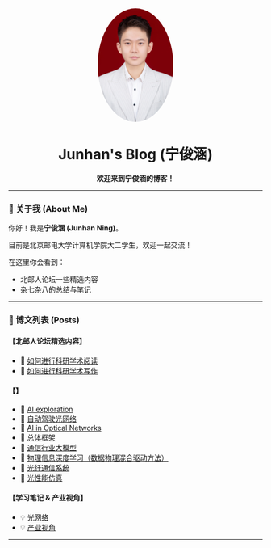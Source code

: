 <div align="center">
  <img src="photo/cd9ea1fe8e478bf5e9d9d1947b49b06f.JPG" width="150" alt="avatar" style="border-radius:50%;"/>
  <h1>Junhan's Blog (宁俊涵)</h1>
  <p><strong>欢迎来到宁俊涵的博客！</strong></p>
</div>

---

### 👋 关于我 (About Me)

你好！我是**宁俊涵 (Junhan Ning)**。

目前是北京邮电大学计算机学院大二学生，欢迎一起交流！

在这里你会看到：
- 北邮人论坛一些精选内容
- 杂七杂八的总结与笔记

 

---

### 📝 博文列表 (Posts)

#### 【北邮人论坛精选内容】
- 📄 [如何进行科研学术阅读](https://cubewatermelon.github.io/post/%E3%80%90-ke-yan-gan-shou-%E3%80%91-ru-he-jin-xing-ke-yan-xue-shu-yue-du.html)
- 📄 [如何进行科研学术写作](https://cubewatermelon.github.io/post/%E3%80%90-ke-yan-gan-shou-%E3%80%91-ru-he-jin-xing-ke-yan-xue-shu-xie-zuo.html)

#### 【】
- 🔬 [AI exploration](https://cubewatermelon.github.io/post/%E3%80%90-lun-wen-lie-biao-%E3%80%91AI%20exploration.html)
- 🔬 [自动驾驶光网络](https://cubewatermelon.github.io/post/%E3%80%90-lun-wen-lie-biao-%E3%80%91-zi-dong-jia-shi-guang-wang-luo.html)
- 🔬 [AI in Optical Networks](https://cubewatermelon.github.io/post/%E3%80%90-lun-wen-lie-biao-%E3%80%91AI%20in%20Optical%20Networks.html)
- 🔬 [总体框架](https://cubewatermelon.github.io/post/%E3%80%90-lun-wen-lie-biao-%E3%80%91-zong-ti-kuang-jia.html)
- 🔬 [通信行业大模型](https://cubewatermelon.github.io/post/%E3%80%90-lun-wen-lie-biao-%E3%80%91-tong-xin-xing-ye-da-mo-xing.html)
- 🔬 [物理信息深度学习（数据物理混合驱动方法）](https://cubewatermelon.github.io/post/%E3%80%90-lun-wen-lie-biao-%E3%80%91-wu-li-xin-xi-shen-du-xue-xi-%EF%BC%88-shu-ju-wu-li-hun-he-qu-dong-fang-fa-%EF%BC%89.html)
- 🔬 [光纤通信系统](https://cubewatermelon.github.io/post/%E3%80%90-lun-wen-lie-biao-%E3%80%91-guang-xian-tong-xin-xi-tong.html)
- 🔬 [光性能仿真](https://cubewatermelon.github.io/post/%E3%80%90-lun-wen-lie-biao-%E3%80%91-guang-xing-neng-fang-zhen.html)

#### 【学习笔记 & 产业视角】
- 💡 [光网络](https://cubewatermelon.github.io/post/%E3%80%90-xue-xi-bi-ji-%E3%80%91-guang-wang-luo.html)
- 💡 [产业视角](https://cubewatermelon.github.io/post/chan-ye-shi-jiao.html)

---
